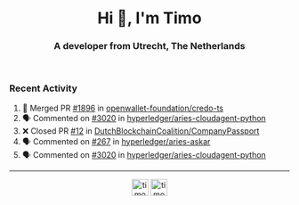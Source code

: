 <h1 align="center">Hi 👋, I'm Timo</h1>
<h3 align="center">A developer from Utrecht, The Netherlands</h3>
<br/>
<!-- https://github.com/rahuldkjain/github-profile-readme-generator --!>

<!--  <p align="left"><img src="https://github-readme-stats.vercel.app/api?username=timoglastra&show_icons=true&count_private=true&" alt="timoglastra" /></p> --!>

<!--
Github language stats
<p align="left"><img src="https://github-readme-stats.vercel.app/api/top-langs/?username=timoglastra&layout=compact" alt="timoglastra" /><p>
-->

<!-- Codestats language stats -->
<!-- <p align="left"><img src="https://codestats-readme.vercel.app/api/top-langs/?username=timoglastra&layout=compact&language_count=12" alt="timoglastra" /><p>    --!>
  
<h3>Recent Activity</h3>

<!--START_SECTION:activity-->
1. 🎉 Merged PR [#1896](https://github.com/openwallet-foundation/credo-ts/pull/1896) in [openwallet-foundation/credo-ts](https://github.com/openwallet-foundation/credo-ts)
2. 🗣 Commented on [#3020](https://github.com/hyperledger/aries-cloudagent-python/issues/3020#issuecomment-2160835382) in [hyperledger/aries-cloudagent-python](https://github.com/hyperledger/aries-cloudagent-python)
3. ❌ Closed PR [#12](https://github.com/DutchBlockchainCoalition/CompanyPassport/pull/12) in [DutchBlockchainCoalition/CompanyPassport](https://github.com/DutchBlockchainCoalition/CompanyPassport)
4. 🗣 Commented on [#267](https://github.com/hyperledger/aries-askar/issues/267#issuecomment-2160045794) in [hyperledger/aries-askar](https://github.com/hyperledger/aries-askar)
5. 🗣 Commented on [#3020](https://github.com/hyperledger/aries-cloudagent-python/issues/3020#issuecomment-2159887038) in [hyperledger/aries-cloudagent-python](https://github.com/hyperledger/aries-cloudagent-python)
<!--END_SECTION:activity-->

---

<p align="center">
<a href="https://twitter.com/timoglastra" target="blank"><img align="center" src="https://cdn.jsdelivr.net/npm/simple-icons@3.0.1/icons/twitter.svg" alt="timoglastra" height="30" width="30" /></a>
<a href="https://linkedin.com/in/timoglastra" target="blank"><img align="center" src="https://cdn.jsdelivr.net/npm/simple-icons@3.0.1/icons/linkedin.svg" alt="timoglastra" height="30" width="30" /></a>
</p>



